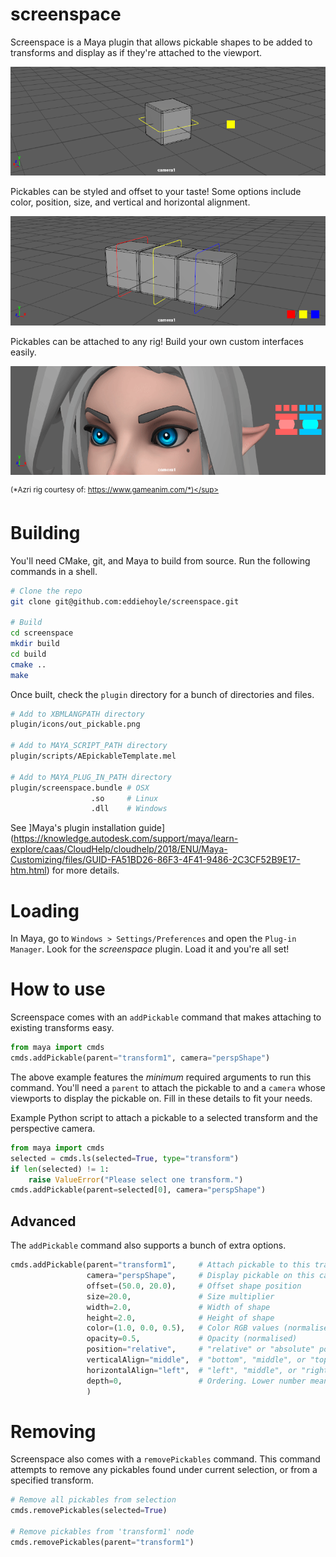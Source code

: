 # screenspace
Screenspace is a Maya plugin that allows pickable shapes to be added to transforms and display as if they're attached to the viewport.

![alt text](resources/screenspace1.gif "Pickable")

Pickables can be styled and offset to your taste! Some options include color, position, size, and vertical and horizontal alignment.

![alt text](resources/screenspace2.gif "Style")

Pickables can be attached to any rig! Build your own custom interfaces easily.

![alt text](resources/screenspace3.gif "Interfaces")

<sup>(*Azri rig courtesy of: https://www.gameanim.com/*)</sup>

# Building
You'll need CMake, git, and Maya to build from source. Run the following commands in a shell.

```bash
# Clone the repo
git clone git@github.com:eddiehoyle/screenspace.git

# Build
cd screenspace
mkdir build
cd build
cmake ..
make
```

Once built, check the `plugin` directory for a bunch of directories and files.

```bash
# Add to XBMLANGPATH directory
plugin/icons/out_pickable.png

# Add to MAYA_SCRIPT_PATH directory
plugin/scripts/AEpickableTemplate.mel

# Add to MAYA_PLUG_IN_PATH directory
plugin/screenspace.bundle # OSX
                  .so     # Linux
                  .dll    # Windows
```

See ]Maya's plugin installation guide](https://knowledge.autodesk.com/support/maya/learn-explore/caas/CloudHelp/cloudhelp/2018/ENU/Maya-Customizing/files/GUID-FA51BD26-86F3-4F41-9486-2C3CF52B9E17-htm.html) for more details. 

# Loading

In Maya, go to `Windows > Settings/Preferences` and open the `Plug-in Manager`. Look for the _screenspace_ plugin. Load it and you're all set!

# How to use
Screenspace comes with an `addPickable` command that makes attaching to existing transforms easy.

```python
from maya import cmds
cmds.addPickable(parent="transform1", camera="perspShape")
```

The above example features the _minimum_ required arguments to run this command. You'll need a `parent` to attach the pickable to and a `camera` whose viewports to display the pickable on. Fill in these details to fit your needs.

Example Python script to attach a pickable to a selected transform and the perspective camera.

```python
from maya import cmds
selected = cmds.ls(selected=True, type="transform")
if len(selected) != 1:
    raise ValueError("Please select one transform.")
cmds.addPickable(parent=selected[0], camera="perspShape")
```

## Advanced

The `addPickable` command also supports a bunch of extra options.

```python
cmds.addPickable(parent="transform1",     # Attach pickable to this transform 
                 camera="perspShape",     # Display pickable on this camera's viewports
                 offset=(50.0, 20.0),     # Offset shape position
                 size=20.0,               # Size multiplier
                 width=2.0,               # Width of shape
                 height=2.0,              # Height of shape
                 color=(1.0, 0.0, 0.5),   # Color RGB values (normalised)
                 opacity=0.5,             # Opacity (normalised)
                 position="relative",     # "relative" or "absolute" position
                 verticalAlign="middle",  # "bottom", "middle", or "top" alignment
                 horizontalAlign="left",  # "left", "middle", or "right" alignment
                 depth=0,                 # Ordering. Lower number means higher priority
                 )
```

# Removing
Screenspace also comes with a `removePickables` command. This command attempts to remove any pickables found under current selection, or from a specified transform.

```python
# Remove all pickables from selection
cmds.removePickables(selected=True)

# Remove pickables from 'transform1' node
cmds.removePickables(parent="transform1")
```